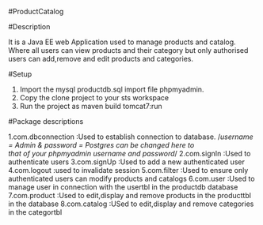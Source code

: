 #ProductCatalog

#Description

It is a Java EE web Application used to manage products and catalog.
Where all users can view products and their category but only authorised users can add,remove and edit products and categories.

#Setup

1. Import the mysql  productdb.sql import file phpmyadmin.
2. Copy the clone project to your sts workspace
3. Run the project as maven build tomcat7:run

#Package descriptions

 1.com.dbconnection :Used to establish connection to database.  /*username = Admin & password = Postgres can be changed here to       
 that of your phpmyadmin username and password*/
 2.com.signIn :Used to authenticate users 
 3.com.signUp :Used to add a new authenticated user
 4.com.logout :used to invalidate session
 5.com.filter :Used to ensure only authenticated users can modify products and catalogs
 6.com.user :Used to manage user in connection with the usertbl in the productdb database
 7.com.product :Used to edit,display and remove products in the producttbl in the database
 8.com.catalog :USed to edit,display and remove categories in the categortbl 
